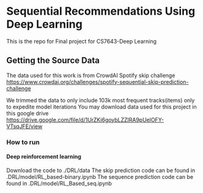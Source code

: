 # Sequential Recommendations Using Deep Learning

This is the repo for Final project for CS7643-Deep Learning

## Getting the Source Data

The data used for this work is from CrowdAI Spotify skip challenge
https://www.crowdai.org/challenges/spotify-sequential-skip-prediction-challenge

We trimmed the data to only include 103k most frequent tracks(items) only to expedite model iterations
You may download data used for this project in this google drive https://drive.google.com/file/d/1UrZKi6goybLZZlRA9pUelOFY-VTsqJFE/view


### How to run

#### Deep reinforcement learning
Download the code to ./DRL/data 
The skip prediction code can be found in .DRL/model/RL_based-binary.ipynb
The sequence prediction code can be found in .DRL/model/RL_Based_seq.ipynb

####


####